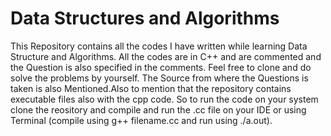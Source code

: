 # Data Structures and Algorithms

This Repository contains all the codes I have written while learning Data Structure and Algorithms.
All the codes are in C++ and are commented and the Question is also specified in the comments.
Feel free to clone and do solve the problems by yourself. The Source from where the Questions is taken is also Mentioned.Also to mention that the repository contains executable files also with the cpp code. So to run the code on your system clone the reository and compile and run the .cc file on your IDE or using Terminal (compile using g++ filename.cc and run using ./a.out).
